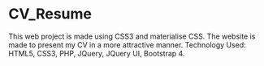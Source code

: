 # CV_Resume

This web project is made using CSS3 and materialise CSS. The website is made to present my CV in a more attractive manner. 
Technology Used: HTML5, CSS3, PHP, JQuery, JQuery UI, Bootstrap 4.
